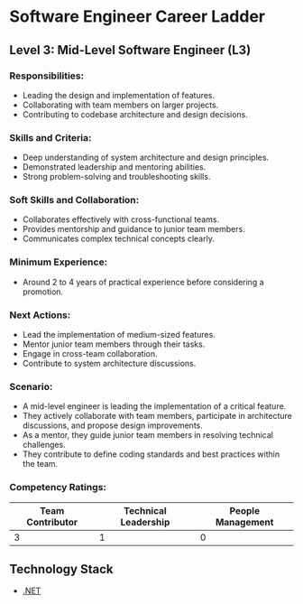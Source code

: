 # Software Engineer Career Ladder

## Level 3: Mid-Level Software Engineer (L3)

### Responsibilities:
- Leading the design and implementation of features.
- Collaborating with team members on larger projects.
- Contributing to codebase architecture and design decisions.

### Skills and Criteria:
- Deep understanding of system architecture and design principles.
- Demonstrated leadership and mentoring abilities.
- Strong problem-solving and troubleshooting skills.

### Soft Skills and Collaboration:
- Collaborates effectively with cross-functional teams.
- Provides mentorship and guidance to junior team members.
- Communicates complex technical concepts clearly.

### Minimum Experience:
- Around 2 to 4 years of practical experience before considering a promotion.

### Next Actions:
- Lead the implementation of medium-sized features.
- Mentor junior team members through their tasks.
- Engage in cross-team collaboration.
- Contribute to system architecture discussions.

### Scenario:
- A mid-level engineer is leading the implementation of a critical feature.
- They actively collaborate with team members, participate in architecture discussions, and propose design improvements.
- As a mentor, they guide junior team members in resolving technical challenges.
- They contribute to define coding standards and best practices within the team.

### Competency Ratings:
| Team Contributor | Technical Leadership | People Management |
| ---------------- | -------------------- | ----------------- |
|         3        |          1           |         0         |

## Technology Stack
- [.NET](Technology%20Stack/.Net/Level%203.md)

